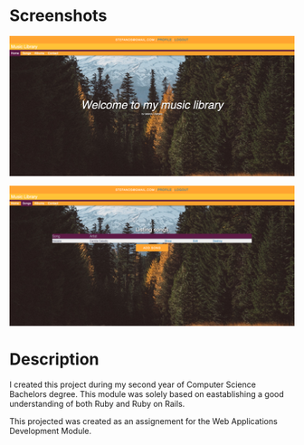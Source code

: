# Screenshots

![Screenshot](Screenshot_1.png)

![Screenshot](Screenshot_2.png)

# Description

I created this project during my second year of Computer Science Bachelors degree. This module was solely 
based on eastablishing a good understanding of both Ruby and Ruby on Rails.

This projected was created as an assignement for the Web Applications Development Module.
